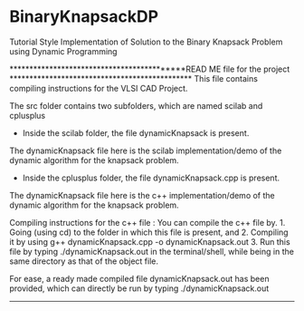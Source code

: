 BinaryKnapsackDP
================

Tutorial Style Implementation of Solution to the Binary Knapsack Problem using Dynamic Programming

*******************************************READ ME file for the project **********************************************
This file contains compiling instructions for the VLSI CAD Project.

The src folder contains two subfolders, which are named scilab and cplusplus

 - Inside the scilab folder, the file dynamicKnapsack is present.

  The dynamicKnapsack file here is the scilab implementation/demo of the dynamic 
algorithm for the knapsack problem.

 - Inside the cplusplus folder, the file dynamicKnapsack.cpp is present.

  The dynamicKnapsack file here is the c++ implementation/demo of the dynamic 
algorithm for the knapsack problem.

   Compiling instructions for the c++ file : 
     You can compile the c++ file by.
     1. Going (using cd) to the folder in which this file is present, and
     2. Compiling it by using 
          g++ dynamicKnapsack.cpp -o dynamicKnapsack.out
     3. Run this file by typing 
          ./dynamicKnapsack.out in the terminal/shell, while being in the same directory as that of the object file.

   For ease, a ready made compiled file dynamicKnapsack.out has been provided, which can directly be run by typing
     ./dynamicKnapsack.out
***********************************************************************************************************************
